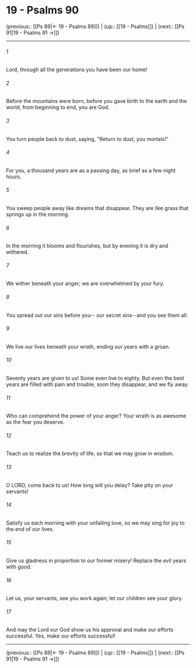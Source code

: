 # 19 - Psalms 90

(previous:: [[Ps 89|← 19 - Psalms 89]]) | (up:: [[19 - Psalms]]) | (next:: [[Ps 91|19 - Psalms 91 →]])

***


###### 1 
Lord, through all the generations you have been our home! 

###### 2 
Before the mountains were born, before you gave birth to the earth and the world, from beginning to end, you are God. 

###### 3 
You turn people back to dust, saying, "Return to dust, you mortals!" 

###### 4 
For you, a thousand years are as a passing day, as brief as a few night hours. 

###### 5 
You sweep people away like dreams that disappear. They are like grass that springs up in the morning. 

###### 6 
In the morning it blooms and flourishes, but by evening it is dry and withered. 

###### 7 
We wither beneath your anger; we are overwhelmed by your fury. 

###### 8 
You spread out our sins before you-- our secret sins--and you see them all. 

###### 9 
We live our lives beneath your wrath, ending our years with a groan. 

###### 10 
Seventy years are given to us! Some even live to eighty. But even the best years are filled with pain and trouble; soon they disappear, and we fly away. 

###### 11 
Who can comprehend the power of your anger? Your wrath is as awesome as the fear you deserve. 

###### 12 
Teach us to realize the brevity of life, so that we may grow in wisdom. 

###### 13 
O LORD, come back to us! How long will you delay? Take pity on your servants! 

###### 14 
Satisfy us each morning with your unfailing love, so we may sing for joy to the end of our lives. 

###### 15 
Give us gladness in proportion to our former misery! Replace the evil years with good. 

###### 16 
Let us, your servants, see you work again; let our children see your glory. 

###### 17 
And may the Lord our God show us his approval and make our efforts successful. Yes, make our efforts successful!

***

(previous:: [[Ps 89|← 19 - Psalms 89]]) | (up:: [[19 - Psalms]]) | (next:: [[Ps 91|19 - Psalms 91 →]])
